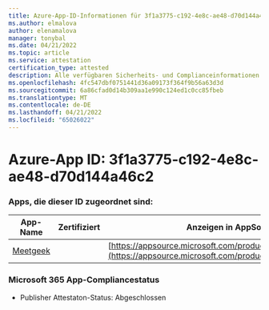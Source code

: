 ```yaml
---
title: Azure-App-ID-Informationen für 3f1a3775-c192-4e8c-ae48-d70d144a46c2
ms.author: elmalova
author: elenamalova
manager: tonybal
ms.date: 04/21/2022
ms.topic: article
ms.service: attestation
certification_type: attested
description: Alle verfügbaren Sicherheits- und Complianceinformationen für 3f1a3775-c192-4e8c-ae48-d70d144a46c2.
ms.openlocfilehash: 4fc547dbf0751441d36a09173f364f9b56a63d3d
ms.sourcegitcommit: 6a86cfad0d14b309aa1e990c124ed1c0cc85fbeb
ms.translationtype: MT
ms.contentlocale: de-DE
ms.lasthandoff: 04/21/2022
ms.locfileid: "65026022"
---
```

# <a name="azure-app-id-3f1a3775-c192-4e8c-ae48-d70d144a46c2"></a>Azure-App ID: 3f1a3775-c192-4e8c-ae48-d70d144a46c2


### <a name="apps-associated-with-this-id"></a>Apps, die dieser ID zugeordnet sind:
| **App-Name** | **Zertifiziert** | **Anzeigen in AppSource** |
|--------------|---------------|-----------------------|
| [Meetgeek](../forward/WA200003720.md) |  | [https://appsource.microsoft.com/product/office/WA200003720](https://appsource.microsoft.com/product/office/WA200003720) |

### <a name="microsoft-365-app-compliance-status"></a>Microsoft 365 App-Compliancestatus
- Publisher Attestaton-Status: Abgeschlossen
